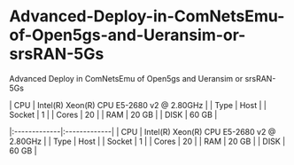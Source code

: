 # Advanced-Deploy-in-ComNetsEmu-of-Open5gs-and-Ueransim-or-srsRAN-5Gs
Advanced Deploy in ComNetsEmu of Open5gs and Ueransim or srsRAN-5Gs


| CPU    | Intel(R) Xeon(R) CPU E5-2680 v2 @ 2.80GHz |
| Type   | Host                                      |
| Socket |  1                                        |
| Cores  | 20                                        |
| RAM    | 20 GB                                     |
| DISK   | 60 GB                                     |

|:-------------|:-------------|
| CPU | Intel(R) Xeon(R) CPU E5-2680 v2 @ 2.80GHz |
| Type | Host |
| Socket | 1 |
| Cores | 20 |
| RAM | 20 GB |
| DISK | 60 GB |
